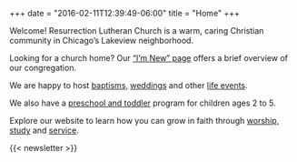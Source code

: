 +++
date = "2016-02-11T12:39:49-06:00"
title = "Home"
+++

Welcome! Resurrection Lutheran Church is a warm, caring Christian community in Chicago’s Lakeview neighborhood. Looking for a church home? Our [“I’m New” page](/im-new) offers a brief overview of our congregation.We are happy to host [baptisms,](/life-passages) [weddings](/life-passages) and other [life events](/life-passages). We also have a [preschool and toddler](/preschool) program for children ages 2 to 5.

Explore our website to learn how you can grow in faith through [worship,](/worship) [study](/education) and [service](/in-the-community). 
 
{{< newsletter >}}

